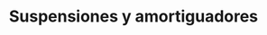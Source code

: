 ---
title: "Suspensiones y amortiguadores"
url: /tlalnepantla/suspensiones-y-amortiguadores/
shop: Autowerkstatt
---